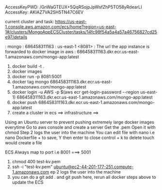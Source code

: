 AccessKeyPWD: /GnWaGTEUX+5QqRSojpJpWsfZhP5TO58yRdearLI
AccessKey: AKIAZ7VA2SH5TN47C6EV

current cluster and task: https://us-east-1.console.aws.amazon.com/ecs/home?region=us-east-1#/clusters/MongoAppECSCluster/tasks/14fc98f54a5a4a57a46756827cd25e97/details

<app-folder-name> : mongo
<aws-id>: 686458311163
<aws-region>: us-east-1
<8081> : The url the app instance is forwarded to
docker image in aws : 686458311163.dkr.ecr.us-east-1.amazonaws.com/mongo-app:latest

1. docker build -t <app-folder-name> .
2. docker images
3. docker run -p 8081:5001 <app-folder-name>
4. docker tag mongo 686458311163.dkr.ecr.us-east-1.amazonaws.com/mongo-app:latest
5. docker login -u AWS -p $(aws ecr get-login-password --region us-east-1) 686458311163.dkr.ecr.us-east-1.amazonaws.com/mongo-app:latest
6. docker push 686458311163.dkr.ecr.us-east-1.amazonaws.com/mongo-app:latest
7. create a cluster in ecs ==> infrastructure ==>
   <!-- 3a. http://localhost:8081/user should return the forwarded url from 5001 -->

Using an Ubuntu server to prevent pushing extremely large docker images everytime
Go to aws console and create a server
Get the .pem
Open it with chmod
Step 2 logs the user into the machine
You can edit file with nano <filename> i.e nano Dockerfile
<control> + <X> to save, Y then enter to close
control + k to delete
touch <filename> would create a file

ECS Always map to port i.e 8001 ===> 5001

1. chmod 400 test-kv.pem
2. ssh -i "test-kv.pem" ubuntu@ec2-44-201-177-251.compute-1.amazonaws.com
   ep 2 logs the user into the machine
3. you can do a git add . and git push here, rerun all docker steps above to update the ECS
